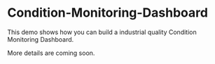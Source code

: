 # Condition-Monitoring-Dashboard
This demo shows how you can build a industrial quality Condition Monitoring Dashboard. 

More details are coming soon.
